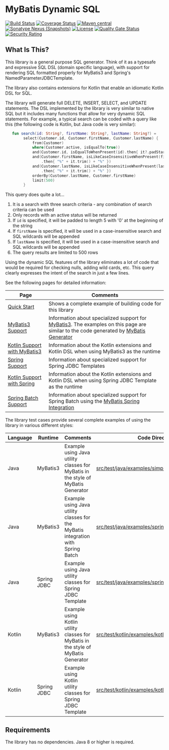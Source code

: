 # MyBatis Dynamic SQL

[![Build Status](https://github.com/mybatis/mybatis-dynamic-sql/workflows/Java%20CI/badge.svg?branch=master)](https://github.com/mybatis/mybatis-dynamic-sql/actions?query=workflow%3A%22Java+CI%22)
[![Coverage Status](https://coveralls.io/repos/github/mybatis/mybatis-dynamic-sql/badge.svg?branch=master)](https://coveralls.io/github/mybatis/mybatis-dynamic-sql?branch=master)
[![Maven central](https://maven-badges.herokuapp.com/maven-central/org.mybatis.dynamic-sql/mybatis-dynamic-sql/badge.svg)](https://maven-badges.herokuapp.com/maven-central/org.mybatis.dynamic-sql/mybatis-dynamic-sql)
[![Sonatype Nexus (Snapshots)](https://img.shields.io/nexus/s/https/oss.sonatype.org/org.mybatis.dynamic-sql/mybatis-dynamic-sql.svg)](https://oss.sonatype.org/content/repositories/snapshots/org/mybatis/dynamic-sql/mybatis-dynamic-sql/)
[![License](https://img.shields.io/:license-apache-brightgreen.svg)](https://www.apache.org/licenses/LICENSE-2.0.html)
[![Quality Gate Status](https://sonarcloud.io/api/project_badges/measure?project=mybatis_mybatis-dynamic-sql&metric=alert_status)](https://sonarcloud.io/dashboard?id=mybatis_mybatis-dynamic-sql)
[![Security Rating](https://sonarcloud.io/api/project_badges/measure?project=mybatis_mybatis-dynamic-sql&metric=security_rating)](https://sonarcloud.io/dashboard?id=mybatis_mybatis-dynamic-sql)

## What Is This?
This library is a general purpose SQL generator.  Think of it as a typesafe and expressive SQL DSL (domain specific language),
with support for rendering SQL formatted properly for MyBatis3 and Spring's NamedParameterJDBCTemplate.

The library also contains extensions for Kotlin that enable an idiomatic Kotlin DSL for SQL.

The library will generate full DELETE, INSERT, SELECT, and UPDATE statements. The DSL implemented by the
library is very similar to native SQL but it includes many functions that allow for very dynamic SQL statements.
For example, a typical search can be coded with a query like this (the following code is Kotlin, but Java code is very similar):

```kotlin
   fun search(id: String?, firstName: String?, lastName: String?) =
        select(Customer.id, Customer.firstName, Customer.lastName) {
            from(Customer)
            where(Customer.active, isEqualTo(true))
            and(Customer.id, isEqualToWhenPresent(id).then{ it?.padStart(5, '0') })
            and(Customer.firstName, isLikeCaseInsensitiveWhenPresent(firstName)
                .then{ "%" + it.trim() + "%" })
            and(Customer.lastName, isLikeCaseInsensitiveWhenPresent(lastName)
                .then{ "%" + it.trim() + "%" })
            orderBy(Customer.lastName, Customer.firstName)
            limit(500)
        }
```

This query does quite a lot...

1. It is a search with three search criteria - any combination of search criteria can be used
1. Only records with an active status will be returned
1. If `id` is specified, it will be padded to length 5 with '0' at the beginning of the string
1. If `firstName` is specified, it will be used in a case-insensitive search and SQL wildcards will be appended
1. If `lastName` is specified, it will be used in a case-insensitive search and SQL wildcards will be appended
1. The query results are limited to 500 rows

Using the dynamic SQL features of the library eliminates a lot of code that would be required for checking nulls, adding wild cards, etc. This query clearly expresses the intent of the search in just a few lines.

See the following pages for detailed information:

| Page | Comments|
|------|---------|
|[Quick Start](src/site/markdown/docs/quickStart.md) | Shows a complete example of building code for this library |
|[MyBatis3 Support](src/site/markdown/docs/mybatis3.md) | Information about specialized support for [MyBatis3](https://github.com/mybatis/mybatis-3). The examples on this page are similar to the code generated by [MyBatis Generator](https://github.com/mybatis/generator) |
|[Kotlin Support with MyBatis3](src/site/markdown/docs/kotlinMyBatis3.md) | Information about the Kotlin extensions and Kotlin DSL when using MyBatis3 as the runtime |
|[Spring Support](src/site/markdown/docs/spring.md) | Information about specialized support for Spring JDBC Templates |
|[Kotlin Support with Spring](src/site/markdown/docs/kotlinSpring.md) | Information about the Kotlin extensions and Kotlin DSL when using Spring JDBC Template as the runtime |
|[Spring Batch Support](src/site/markdown/docs/springBatch.md) | Information about specialized support for Spring Batch using the [MyBatis Spring Integration](https://github.com/mybatis/spring) |

The library test cases provide several complete examples of using the library in various different styles:

| Language | Runtime | Comments | Code Directory |
|---|---|---|---|
| Java | MyBatis3 | Example using Java utility classes for MyBatis in the style of MyBatis Generator | [src/test/java/examples/simple](src/test/java/examples/simple) |
| Java | MyBatis3 | Example using Java utility classes for the MyBatis integration with Spring Batch | [src/test/java/examples/springbatch](src/test/java/examples/springbatch) |
| Java | Spring JDBC | Example using Java utility classes for Spring JDBC Template | [src/test/java/examples/spring](src/test/java/examples/spring) |
| Kotlin | MyBatis3 | Example using Kotlin utility classes for MyBatis in the style of MyBatis Generator | [src/test/kotlin/examples/kotlin/mybatis3/canonical](src/test/kotlin/examples/kotlin/mybatis3/canonical) |
| Kotlin | Spring JDBC | Example using Kotlin utility classes for Spring JDBC Template | [src/test/kotlin/examples/kotlin/spring/canonical](src/test/kotlin/examples/kotlin/spring/canonical) |


## Requirements

The library has no dependencies.  Java 8 or higher is required.
